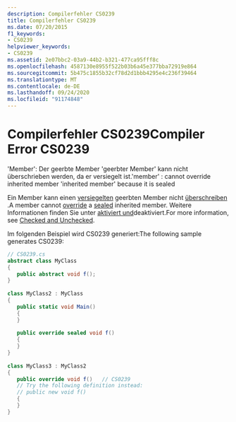 ```yaml
---
description: Compilerfehler CS0239
title: Compilerfehler CS0239
ms.date: 07/20/2015
f1_keywords:
- CS0239
helpviewer_keywords:
- CS0239
ms.assetid: 2e07bbc2-03a9-44b2-b321-477ca95fff8c
ms.openlocfilehash: 4587130e8955f522b03b6a45e377bba72919e864
ms.sourcegitcommit: 5b475c1855b32cf78d2d1bbb4295e4c236f39464
ms.translationtype: MT
ms.contentlocale: de-DE
ms.lasthandoff: 09/24/2020
ms.locfileid: "91174848"
---
```

# <a name="compiler-error-cs0239"></a><span data-ttu-id="dd686-103">Compilerfehler CS0239</span><span class="sxs-lookup"><span data-stu-id="dd686-103">Compiler Error CS0239</span></span>

<span data-ttu-id="dd686-104">'Member': Der geerbte Member 'geerbter Member' kann nicht überschrieben werden, da er versiegelt ist.</span><span class="sxs-lookup"><span data-stu-id="dd686-104">'member' : cannot override inherited member 'inherited member' because it is sealed</span></span>  
  
 <span data-ttu-id="dd686-105">Ein Member kann einen [versiegelten](../language-reference/keywords/override.md) geerbten Member nicht [überschreiben](../language-reference/keywords/sealed.md) .</span><span class="sxs-lookup"><span data-stu-id="dd686-105">A member cannot [override](../language-reference/keywords/override.md) a [sealed](../language-reference/keywords/sealed.md) inherited member.</span></span> <span data-ttu-id="dd686-106">Weitere Informationen finden Sie unter [aktiviert und](../language-reference/keywords/checked-and-unchecked.md)deaktiviert.</span><span class="sxs-lookup"><span data-stu-id="dd686-106">For more information, see [Checked and Unchecked](../language-reference/keywords/checked-and-unchecked.md).</span></span>  
  
 <span data-ttu-id="dd686-107">Im folgenden Beispiel wird CS0239 generiert:</span><span class="sxs-lookup"><span data-stu-id="dd686-107">The following sample generates CS0239:</span></span>  
  
```csharp  
// CS0239.cs  
abstract class MyClass  
{  
   public abstract void f();  
}  
  
class MyClass2 : MyClass  
{  
   public static void Main()  
   {  
   }  
  
   public override sealed void f()  
   {  
   }  
}  
  
class MyClass3 : MyClass2  
{  
   public override void f()   // CS0239  
   // Try the following definition instead:  
   // public new void f()  
   {  
   }  
}  
```
